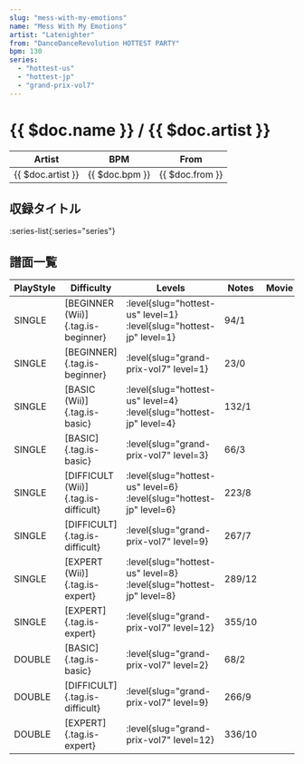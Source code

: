 ```yaml
---
slug: "mess-with-my-emotions"
name: "Mess With My Emotions"
artist: "Latenighter"
from: "DanceDanceRevolution HOTTEST PARTY"
bpm: 130
series:
  - "hottest-us"
  - "hottest-jp"
  - "grand-prix-vol7"
---
```


# {{ $doc.name }} / {{ $doc.artist }}

|Artist|BPM|From|
|------|---|----|
|{{ $doc.artist }}|{{ $doc.bpm }}|{{ $doc.from }}|

## 収録タイトル

:series-list{:series="series"}

## 譜面一覧

|PlayStyle|Difficulty|Levels|Notes|Movie|
|---------|----------|------|-----|-----|
|SINGLE|[BEGINNER (Wii)]{.tag.is-beginner}|<div class="field is-grouped is-grouped-multiline"> :level{slug="hottest-us" level=1} :level{slug="hottest-jp" level=1}</div>|94/1||
|SINGLE|[BEGINNER]{.tag.is-beginner}|<div class="field is-grouped is-grouped-multiline"> :level{slug="grand-prix-vol7" level=1}</div>|23/0||
|SINGLE|[BASIC (Wii)]{.tag.is-basic}|<div class="field is-grouped is-grouped-multiline"> :level{slug="hottest-us" level=4} :level{slug="hottest-jp" level=4}</div>|132/1||
|SINGLE|[BASIC]{.tag.is-basic}|<div class="field is-grouped is-grouped-multiline"> :level{slug="grand-prix-vol7" level=3}</div>|66/3||
|SINGLE|[DIFFICULT (Wii)]{.tag.is-difficult}|<div class="field is-grouped is-grouped-multiline"> :level{slug="hottest-us" level=6} :level{slug="hottest-jp" level=6}</div>|223/8||
|SINGLE|[DIFFICULT]{.tag.is-difficult}|<div class="field is-grouped is-grouped-multiline"> :level{slug="grand-prix-vol7" level=9}</div>|267/7||
|SINGLE|[EXPERT (Wii)]{.tag.is-expert}|<div class="field is-grouped is-grouped-multiline"> :level{slug="hottest-us" level=8} :level{slug="hottest-jp" level=8}</div>|289/12||
|SINGLE|[EXPERT]{.tag.is-expert}|<div class="field is-grouped is-grouped-multiline"> :level{slug="grand-prix-vol7" level=12}</div>|355/10||
|DOUBLE|[BASIC]{.tag.is-basic}|<div class="field is-grouped is-grouped-multiline"> :level{slug="grand-prix-vol7" level=2}</div>|68/2||
|DOUBLE|[DIFFICULT]{.tag.is-difficult}|<div class="field is-grouped is-grouped-multiline"> :level{slug="grand-prix-vol7" level=9}</div>|266/9||
|DOUBLE|[EXPERT]{.tag.is-expert}|<div class="field is-grouped is-grouped-multiline"> :level{slug="grand-prix-vol7" level=12}</div>|336/10||

